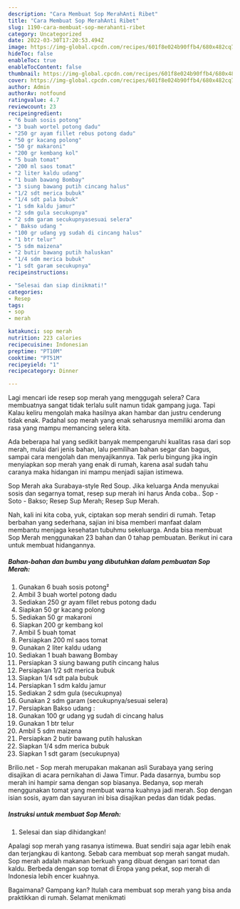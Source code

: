 ```yaml
---
description: "Cara Membuat Sop MerahAnti Ribet"
title: "Cara Membuat Sop MerahAnti Ribet"
slug: 1190-cara-membuat-sop-merahanti-ribet
category: Uncategorized
date: 2022-03-30T17:20:53.494Z
image: https://img-global.cpcdn.com/recipes/601f8e024b90ffb4/680x482cq70/sop-merah-foto-resep-utama.jpg
hideToc: false
enableToc: true
enableTocContent: false
thumbnail: https://img-global.cpcdn.com/recipes/601f8e024b90ffb4/680x482cq70/sop-merah-foto-resep-utama.jpg
cover: https://img-global.cpcdn.com/recipes/601f8e024b90ffb4/680x482cq70/sop-merah-foto-resep-utama.jpg
author: Admin
authorAv: notfound
ratingvalue: 4.7
reviewcount: 23
recipeingredient:
- "6 buah sosis potong"
- "3 buah wortel potong dadu"
- "250 gr ayam fillet rebus potong dadu"
- "50 gr kacang polong"
- "50 gr makaroni"
- "200 gr kembang kol"
- "5 buah tomat"
- "200 ml saos tomat"
- "2 liter kaldu udang"
- "1 buah bawang Bombay"
- "3 siung bawang putih cincang halus"
- "1/2 sdt merica bubuk"
- "1/4 sdt pala bubuk"
- "1 sdm kaldu jamur"
- "2 sdm gula secukupnya"
- "2 sdm garam secukupnyasesuai selera"
- " Bakso udang "
- "100 gr udang yg sudah di cincang halus"
- "1 btr telur"
- "5 sdm maizena"
- "2 butir bawang putih haluskan"
- "1/4 sdm merica bubuk"
- "1 sdt garam secukupnya"
recipeinstructions:

- "Selesai dan siap dinikmati!"
categories:
- Resep
tags:
- sop
- merah

katakunci: sop merah 
nutrition: 223 calories
recipecuisine: Indonesian
preptime: "PT10M"
cooktime: "PT51M"
recipeyield: "1"
recipecategory: Dinner

---
```



Lagi mencari ide resep sop merah yang menggugah selera? Cara membuatnya sangat tidak terlalu sulit namun tidak gampang juga. Tapi Kalau keliru mengolah maka hasilnya akan hambar dan justru cenderung tidak enak. Padahal sop merah yang enak seharusnya memiliki aroma dan rasa yang mampu memancing selera kita.


Ada beberapa hal yang sedikit banyak mempengaruhi kualitas rasa dari sop merah, mulai dari jenis bahan, lalu pemilihan bahan segar dan bagus, sampai cara mengolah dan menyajikannya. Tak perlu bingung jika ingin menyiapkan sop merah yang enak di rumah, karena asal sudah tahu caranya maka hidangan ini mampu menjadi sajian istimewa.

Sop Merah aka Surabaya-style Red Soup. Jika keluarga Anda menyukai sosis dan segarnya tomat, resep sup merah ini harus Anda coba.. Sop - Soto - Bakso; Resep Sup Merah; Resep Sup Merah.


Nah, kali ini kita coba, yuk, ciptakan sop merah sendiri di rumah. Tetap berbahan yang sederhana, sajian ini bisa memberi manfaat dalam membantu menjaga kesehatan tubuhmu sekeluarga. Anda bisa membuat Sop Merah menggunakan 23 bahan dan 0 tahap pembuatan. Berikut ini cara untuk membuat hidangannya.

<!--inarticleads1-->

##### Bahan-bahan dan bumbu yang dibutuhkan dalam pembuatan Sop Merah:

1. Gunakan 6 buah sosis potong²
1. Ambil 3 buah wortel potong dadu
1. Sediakan 250 gr ayam fillet rebus potong dadu
1. Siapkan 50 gr kacang polong
1. Sediakan 50 gr makaroni
1. Siapkan 200 gr kembang kol
1. Ambil 5 buah tomat
1. Persiapkan 200 ml saos tomat
1. Gunakan 2 liter kaldu udang
1. Sediakan 1 buah bawang Bombay
1. Persiapkan 3 siung bawang putih cincang halus
1. Persiapkan 1/2 sdt merica bubuk
1. Siapkan 1/4 sdt pala bubuk
1. Persiapkan 1 sdm kaldu jamur
1. Sediakan 2 sdm gula (secukupnya)
1. Gunakan 2 sdm garam (secukupnya/sesuai selera)
1. Persiapkan  Bakso udang :
1. Gunakan 100 gr udang yg sudah di cincang halus
1. Gunakan 1 btr telur
1. Ambil 5 sdm maizena
1. Persiapkan 2 butir bawang putih haluskan
1. Siapkan 1/4 sdm merica bubuk
1. Siapkan 1 sdt garam (secukupnya)


Brilio.net - Sop merah merupakan makanan asli Surabaya yang sering disajikan di acara pernikahan di Jawa Timur. Pada dasarnya, bumbu sop merah ini hampir sama dengan sop biasanya. Bedanya, sop merah menggunakan tomat yang membuat warna kuahnya jadi merah. Sop dengan isian sosis, ayam dan sayuran ini bisa disajikan pedas dan tidak pedas. 

<!--inarticleads2-->

##### Instruksi untuk membuat Sop Merah:


1. Selesai dan siap dihidangkan!

Apalagi sop merah yang rasanya istimewa. Buat sendiri saja agar lebih enak dan terjangkau di kantong. Sebab cara membuat sop merah sangat mudah. Sop merah adalah makanan berkuah yang dibuat dengan sari tomat dan kaldu. Berbeda dengan sop tomat di Eropa yang pekat, sop merah di Indonesia lebih encer kuahnya. 

Bagaimana? Gampang kan? Itulah cara membuat sop merah yang bisa anda praktikkan di rumah. Selamat menikmati
